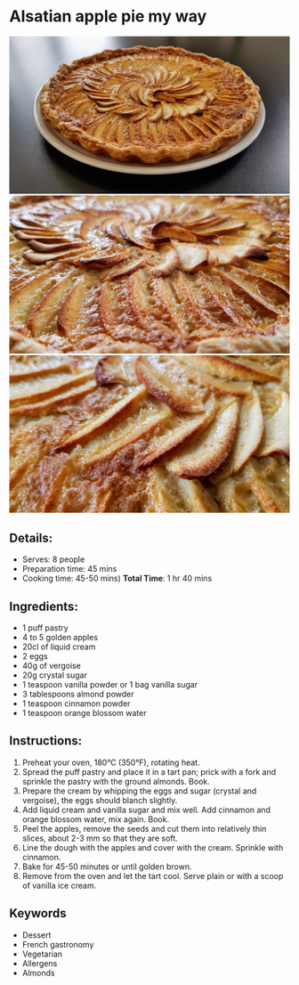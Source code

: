 # Alsatian apple pie my way

![Alsatian apple pie my way](https://github.com/anamorph/recettes/blob/main/photos/fr-dessert-tarte_aux_pommes_alsacienne_a_ma_facon-01.jpg?raw=true)
![Alsatian apple pie my way](https://github.com/anamorph/recettes/blob/main/photos/fr-dessert-tarte_aux_pommes_alsacienne_a_ma_facon-02.jpg?raw=true)
![Alsatian apple pie my way](https://github.com/anamorph/recettes/blob/main/photos/fr-dessert-tarte_aux_pommes_alsacienne_a_ma_facon-03.jpg?raw=true)

## Details:
* Serves: 8 people
* Preparation time: 45 mins
* Cooking time: 45-50 mins)
**Total Time**: 1 hr 40 mins

## Ingredients:
* 1 puff pastry
* 4 to 5 golden apples
* 20cl of liquid cream
* 2 eggs
* 40g of vergoise
* 20g crystal sugar
* 1 teaspoon vanilla powder or 1 bag vanilla sugar
* 3 tablespoons almond powder
* 1 teaspoon cinnamon powder
* 1 teaspoon orange blossom water

## Instructions:
1. Preheat your oven, 180°C (350°F), rotating heat.
1. Spread the puff pastry and place it in a tart pan; prick with a fork and sprinkle the pastry with the ground almonds. Book.
1. Prepare the cream by whipping the eggs and sugar (crystal and vergoise), the eggs should blanch slightly.
1. Add liquid cream and vanilla sugar and mix well. Add cinnamon and orange blossom water, mix again. Book.
1. Peel the apples, remove the seeds and cut them into relatively thin slices, about 2-3 mm so that they are soft.
1. Line the dough with the apples and cover with the cream. Sprinkle with cinnamon.
1. Bake for 45-50 minutes or until golden brown.
1. Remove from the oven and let the tart cool. Serve plain or with a scoop of vanilla ice cream.

## Keywords
* Dessert
* French gastronomy
* Vegetarian
* Allergens
 * Almonds